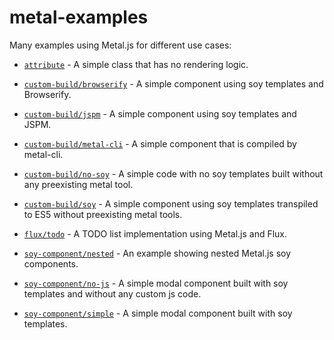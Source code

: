 # metal-examples

Many examples using Metal.js for different use cases:

* [`attribute`](attribute) - A simple class that has no rendering logic.

* [`custom-build/browserify`](custom-build/browserify) - A simple component using soy templates and Browserify.

* [`custom-build/jspm`](custom-build/jspm) - A simple component using soy templates and JSPM.

* [`custom-build/metal-cli`](custom-build/metal-cli) - A simple component that is compiled by metal-cli.

* [`custom-build/no-soy`](custom-build/no-soy) - A simple code with no soy templates built without any preexisting metal tool.

* [`custom-build/soy`](custom-build/soy) - A simple component using soy templates transpiled to ES5 without preexisting metal tools.

* [`flux/todo`](flux/todo) - A TODO list implementation using Metal.js and Flux.

* [`soy-component/nested`](soy-component/nested) - An example showing nested Metal.js soy components.

* [`soy-component/no-js`](soy-component/no-js) - A simple modal component built with soy templates and without any custom js code.

* [`soy-component/simple`](soy-component/simple) - A simple modal component built with soy templates.
